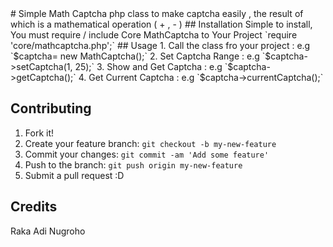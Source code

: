 <snippet>
<content>
# Simple Math Captcha
php class to make captcha easily , the result of which is a mathematical operation ( + , - )
## Installation
Simple to install, You must require / include Core MathCaptcha to Your Project
`require 'core/mathcaptcha.php';`
## Usage
1. Call the class fro your project : e.g `$captcha= new MathCaptcha();`
2. Set Captcha Range : e.g `$captcha->setCaptcha(1, 25);`
3. Show and Get Captcha : e.g `$captcha->getCaptcha();`
4. Get Current Captcha : e.g `$captcha->currentCaptcha();`

## Contributing
1. Fork it!
2. Create your feature branch: `git checkout -b my-new-feature`
3. Commit your changes: `git commit -am 'Add some feature'`
4. Push to the branch: `git push origin my-new-feature`
5. Submit a pull request :D

## Credits
Raka Adi Nugroho
</content>
</snippet>
